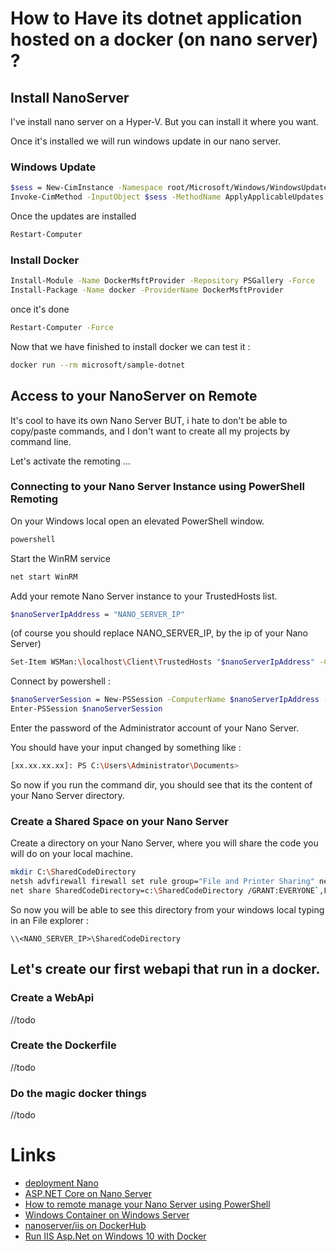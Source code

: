 # How to Have its dotnet application hosted on a docker (on nano server) ?

## Install NanoServer

I've install nano server on a Hyper-V. 
But you can install it where you want.

Once it's installed we will run windows update in our nano server.

### Windows Update

```bash
$sess = New-CimInstance -Namespace root/Microsoft/Windows/WindowsUpdate -ClassName MSFT_WUOperationsSession
Invoke-CimMethod -InputObject $sess -MethodName ApplyApplicableUpdates
```

Once the updates are installed

```bash
Restart-Computer
```

### Install Docker

```bash
Install-Module -Name DockerMsftProvider -Repository PSGallery -Force
Install-Package -Name docker -ProviderName DockerMsftProvider
```

once it's done

```bash
Restart-Computer -Force
```

Now that we have finished to install docker we can test it :

```bash
docker run --rm microsoft/sample-dotnet
```

## Access to your NanoServer on Remote

It's cool to have its own Nano Server BUT, i hate to don't be able to copy/paste commands, and I don't want to create all my projects by command line.

Let's activate the remoting ...

### Connecting to your Nano Server Instance using PowerShell Remoting

On your Windows local open an elevated PowerShell window.

```bash
powershell
```

Start the WinRM service
```bash
net start WinRM
```

Add your remote Nano Server instance to your TrustedHosts list.

```bash
$nanoServerIpAddress = "NANO_SERVER_IP"
```
(of course you should replace NANO_SERVER_IP, by the ip of your Nano Server)

```bash
Set-Item WSMan:\localhost\Client\TrustedHosts "$nanoServerIpAddress" -Concatenate -Force
```

Connect by powershell :
```bash
$nanoServerSession = New-PSSession -ComputerName $nanoServerIpAddress -Credential ~\Administrator
Enter-PSSession $nanoServerSession
```

Enter the password of the Administrator account of your Nano Server.

You should have your input changed by something like :
```bash
[xx.xx.xx.xx]: PS C:\Users\Administrator\Documents>
```

So now if you run the command dir, you should see that its the content of your Nano Server directory.

### Create a Shared Space on your Nano Server

Create a directory on your Nano Server, where you will share the code you will do on your local machine.

```bash
mkdir C:\SharedCodeDirectory
netsh advfirewall firewall set rule group="File and Printer Sharing" new enable=yes
net share SharedCodeDirectory=c:\SharedCodeDirectory /GRANT:EVERYONE`,FULL
```

So now you will be able to see this directory from your windows local typing in an File explorer :
```
\\<NANO_SERVER_IP>\SharedCodeDirectory
```

## Let's create our first webapi that run in a docker.

### Create a WebApi

//todo

### Create the Dockerfile

//todo

### Do the magic docker things

//todo


# Links
- [deployment Nano](https://msdn.microsoft.com/en-us/virtualization/windowscontainers/deployment/deployment_nano)
- [ASP.NET Core on Nano Server](https://docs.asp.net/en/latest/tutorials/nano-server.html)
- [How to remote manage your Nano Server using PowerShell](http://www.thomasmaurer.ch/2015/12/how-to-remote-manage-your-nano-server-using-powershell/)
- [Windows Container on Windows Server](https://msdn.microsoft.com/en-us/virtualization/windowscontainers/quick_start/quick_start_windows_server)
- [nanoserver/iis on DockerHub](https://hub.docker.com/r/nanoserver/iis/)
- [Run IIS Asp.Net on Windows 10 with Docker](http://blog.alexellis.io/run-iis-asp-net-on-windows-10-with-docker/)




